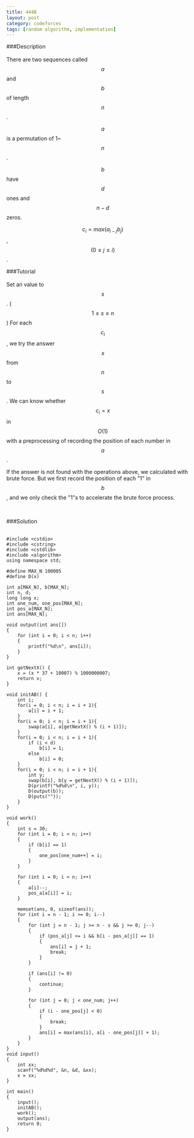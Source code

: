 ```yaml
---
title: 444B
layout: post
category: codeforces
tags: [random algorithm, implementation]
---
```



###Description  
<br/>
There are two sequences called $$a$$ and $$b$$ of length $$n$$.

$$a$$ is a permutation of 1~$$n$$.

$$b$$ have $$d$$ ones and $$n-d$$ zeros.

$$c_i=max(a_{i-j}b_j)$$,$$(0\leq j\leq i)$$.
<br/>

###Tutorial  
<br/>
Set an value to $$s$$. ($$1 \leq s \leq n$$)
For each $$c_i$$, we try the answer $$x$$ from $$n$$ to $$s$$.
We can know whether $$c_i = x$$ in $$O(1)$$ with a preprocessing of recording the position of each number in $$a$$.

If the answer is not found with the operations above, we calculated with brute force.
But we first record the position of each "1" in $$b$$, and we only check the "1"s to accelerate the brute force process.

<br/>


###Solution  
<br/>

	#include <cstdio>
	#include <cstring>
	#include <cstdlib>
	#include <algorithm>
	using namespace std;
	
	#define MAX_N 100005
	#define D(x) 
	
	int a[MAX_N], b[MAX_N];
	int n, d;
	long long x;
	int one_num, one_pos[MAX_N];
	int pos_a[MAX_N];
	int ans[MAX_N];
	
	void output(int ans[])
	{
		for (int i = 0; i < n; i++)
		{
			printf("%d\n", ans[i]);
		}
	}
	
	int getNextX() {
		x = (x * 37 + 10007) % 1000000007;
		return x;
	}
	
	void initAB() {
		int i;
		for(i = 0; i < n; i = i + 1){
			a[i] = i + 1;
		}
		for(i = 0; i < n; i = i + 1){
			swap(a[i], a[getNextX() % (i + 1)]);
		}
		for(i = 0; i < n; i = i + 1){
			if (i < d)
				b[i] = 1;
			else
				b[i] = 0;
		}
		for(i = 0; i < n; i = i + 1){
			int y;
			swap(b[i], b[y = getNextX() % (i + 1)]);
			D(printf("%d%d\n", i, y));
			D(output(b));
			D(puts(""));
		}
	}
	
	void work()
	{
		int s = 30;
		for (int i = 0; i < n; i++)
		{
			if (b[i] == 1)
			{
				one_pos[one_num++] = i;
			}
		}
	
		for (int i = 0; i < n; i++)
		{
			a[i]--;
			pos_a[a[i]] = i;
		}
	
		memset(ans, 0, sizeof(ans));
		for (int i = n - 1; i >= 0; i--)
		{
			for (int j = n - 1; j >= n - s && j >= 0; j--)
			{
				if (pos_a[j] <= i && b[i - pos_a[j]] == 1)
				{
					ans[i] = j + 1;
					break;
				}
			}
	
			if (ans[i] != 0)
			{
				continue;
			}
	
			for (int j = 0; j < one_num; j++)
			{
				if (i - one_pos[j] < 0)
				{
					break;
				}
				ans[i] = max(ans[i], a[i - one_pos[j]] + 1);
			}
		}
	}
	void input()
	{
		int xx;
		scanf("%d%d%d", &n, &d, &xx);
		x = xx;
	}
	
	int main()
	{
		input();
		initAB();
		work();
		output(ans);
		return 0;
	}

